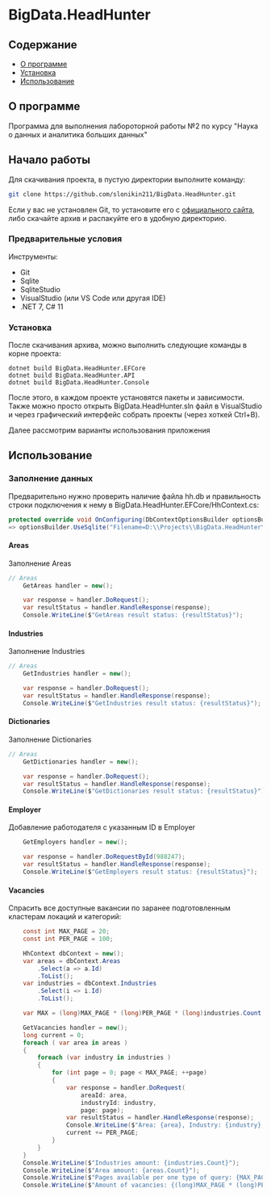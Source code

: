 # BigData.HeadHunter

## Содержание

- [О программе](#about)
- [Установка](#getting_started)
- [Использование](#usage)

## О программе <a name = "about"></a>

Программа для выполнения лабороторной работы №2 по курсу "Наука о данных и аналитика больших данных"

## Начало работы <a name = "getting_started"></a>

Для скачивания проекта, в пустую директории выполните команду:
```bash
git clone https://github.com/slonikin211/BigData.HeadHunter.git
```
Если у вас не установлен Git, то установите его с [официального сайта](https://git-scm.com/downloads), либо скачайте архив и распакуйте его в удобную директорию.

### Предварительные условия

Инструменты:
- Git
- Sqlite
- SqliteStudio
- VisualStudio (или VS Code или другая IDE)
- .NET 7, C# 11

### Установка

После скачивания архива, можно выполнить следующие команды в корне проекта:
```
dotnet build BigData.HeadHunter.EFCore
dotnet build BigData.HeadHunter.API
dotnet build BigData.HeadHunter.Console
```
После этого, в каждом проекте установятся пакеты и зависимости.
Также можно просто открыть BigData.HeadHunter.sln файл в VisualStudio и через графический интерфейс собрать проекты (через хоткей Ctrl+B).

Далее рассмотрим варианты использования приложения

## Использование <a name = "usage"></a>

### Заполнение данных

Предварительно нужно проверить наличие файла hh.db и правильность строки подключения к нему в BigData.HeadHunter.EFCore/HhContext.cs:
```cs
protected override void OnConfiguring(DbContextOptionsBuilder optionsBuilder)
=> optionsBuilder.UseSqlite("Filename=D:\\Projects\\BigData.HeadHunter\\hh.db");
```

#### Areas
Заполнение Areas
```cs
// Areas
    GetAreas handler = new();

    var response = handler.DoRequest();
    var resultStatus = handler.HandleResponse(response);
    Console.WriteLine($"GetAreas result status: {resultStatus}");
```

#### Industries
Заполнение Industries
```cs
// Areas
    GetIndustries handler = new();

    var response = handler.DoRequest();
    var resultStatus = handler.HandleResponse(response);
    Console.WriteLine($"GetIndustries result status: {resultStatus}");
```

#### Dictionaries
Заполнение Dictionaries
```cs
// Areas
    GetDictionaries handler = new();

    var response = handler.DoRequest();
    var resultStatus = handler.HandleResponse(response);
    Console.WriteLine($"GetDictionaries result status: {resultStatus}");
```

#### Employer
Добавление работодателя с указанным ID в Employer
```cs
    GetEmployers handler = new();

    var response = handler.DoRequestById(988247);
    var resultStatus = handler.HandleResponse(response);
    Console.WriteLine($"GetEmployers result status: {resultStatus}");
```

#### Vacancies
Спрасить все доступные вакансии по заранее подготовленным кластерам локаций и категорий:
```cs
    const int MAX_PAGE = 20;
    const int PER_PAGE = 100;

    HhContext dbContext = new();
    var areas = dbContext.Areas
        .Select(a => a.Id)
        .ToList();
    var industries = dbContext.Industries
        .Select(i => i.Id)
        .ToList();

    var MAX = (long)MAX_PAGE * (long)PER_PAGE * (long)industries.Count * (long)areas.Count;

    GetVacancies handler = new();
    long current = 0;
    foreach ( var area in areas )
    {
        foreach (var industry in industries )
        {
            for (int page = 0; page < MAX_PAGE; ++page)
            {
                var response = handler.DoRequest(
                    areaId: area,
                    industryId: industry,
                    page: page);
                var resultStatus = handler.HandleResponse(response);
                Console.WriteLine($"Area: {area}, Industry: {industry}, Page: {page}. Current progress: {current}/{MAX}");
                current += PER_PAGE;
            }
        }
    }
    Console.WriteLine($"Industries amount: {industries.Count}");
    Console.WriteLine($"Area amount: {areas.Count}");
    Console.WriteLine($"Pages available per one type of query: {MAX_PAGE}");
    Console.WriteLine($"Amount of vacancies: {(long)MAX_PAGE * (long)PER_PAGE * (long)industries.Count * (long)areas.Count}");
```

